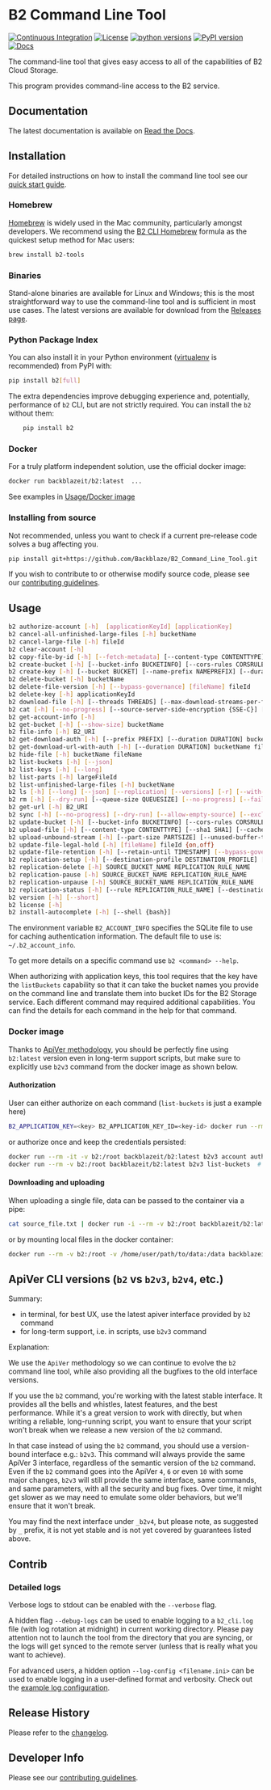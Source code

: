 # B2 Command Line Tool

[![Continuous Integration](https://github.com/Backblaze/B2_Command_Line_Tool/actions/workflows/ci.yml/badge.svg)](https://github.com/Backblaze/B2_Command_Line_Tool/actions/workflows/ci.yml)&nbsp;[![License](https://img.shields.io/pypi/l/b2.svg?label=License)](https://pypi.python.org/pypi/b2)&nbsp;[![python versions](https://img.shields.io/pypi/pyversions/b2.svg?label=python%20versions)](https://pypi.python.org/pypi/b2)&nbsp;[![PyPI version](https://img.shields.io/pypi/v/b2.svg?label=PyPI%20version)](https://pypi.python.org/pypi/b2)&nbsp;[![Docs](https://readthedocs.org/projects/b2-command-line-tool/badge/?version=master)](https://b2-command-line-tool.readthedocs.io/en/master/?badge=master)

The command-line tool that gives easy access to all of the capabilities of B2 Cloud Storage.

This program provides command-line access to the B2 service.

## Documentation

The latest documentation is available on [Read the Docs](https://b2-command-line-tool.readthedocs.io/).

## Installation

For detailed instructions on how to install the command line tool see our [quick start guide](https://www.backblaze.com/b2/docs/quick_command_line.html).

### Homebrew

[Homebrew](https://brew.sh/) is widely used in the Mac community, particularly amongst developers. We recommend using the [B2 CLI Homebrew](https://formulae.brew.sh/formula/b2-tools) formula as the quickest setup method for Mac users:

```bash
brew install b2-tools
```

### Binaries

Stand-alone binaries are available for Linux and Windows; this is the most straightforward way to use the command-line tool and is sufficient in most use cases. The latest versions are available for download from the [Releases page](https://github.com/Backblaze/B2_Command_Line_Tool/releases).

### Python Package Index

You can also install it in your Python environment ([virtualenv](https://pypi.org/project/virtualenv/) is recommended) from PyPI with:

```bash
pip install b2[full]
```

The extra dependencies improve debugging experience and, potentially, performance of `b2` CLI, but are not strictly required.
You can install the `b2` without them:

```bash
    pip install b2
```

### Docker

For a truly platform independent solution, use the official docker image: 

```bash
docker run backblazeit/b2:latest  ...
```

See examples in [Usage/Docker image](#docker-image)

### Installing from source

Not recommended, unless you want to check if a current pre-release code solves a bug affecting you.

```bash
pip install git+https://github.com/Backblaze/B2_Command_Line_Tool.git
```

If you wish to contribute to or otherwise modify source code, please see our [contributing guidelines](CONTRIBUTING.md).

## Usage

```bash
b2 authorize-account [-h]  [applicationKeyId] [applicationKey]
b2 cancel-all-unfinished-large-files [-h] bucketName
b2 cancel-large-file [-h] fileId
b2 clear-account [-h]
b2 copy-file-by-id [-h] [--fetch-metadata] [--content-type CONTENTTYPE] [--range RANGE] [--info INFO | --no-info] [--destination-server-side-encryption {SSE-B2,SSE-C}] [--destination-server-side-encryption-algorithm {AES256}] [--source-server-side-encryption {SSE-C}] [--source-server-side-encryption-algorithm {AES256}] [--file-retention-mode {compliance,governance}] [--retain-until TIMESTAMP] [--legal-hold {on,off}] sourceFileId destinationBucketName b2FileName
b2 create-bucket [-h] [--bucket-info BUCKETINFO] [--cors-rules CORSRULES] [--file-lock-enabled] [--replication REPLICATION] [--default-server-side-encryption {SSE-B2,none}] [--default-server-side-encryption-algorithm {AES256}] [--lifecycle-rule LIFECYCLERULES | --lifecycle-rules LIFECYCLERULES] bucketName {allPublic,allPrivate}
b2 create-key [-h] [--bucket BUCKET] [--name-prefix NAMEPREFIX] [--duration DURATION] [--all-capabilities] keyName [capabilities]
b2 delete-bucket [-h] bucketName
b2 delete-file-version [-h] [--bypass-governance] [fileName] fileId
b2 delete-key [-h] applicationKeyId
b2 download-file [-h] [--threads THREADS] [--max-download-streams-per-file MAX_DOWNLOAD_STREAMS_PER_FILE] [--no-progress] [--source-server-side-encryption {SSE-C}] [--source-server-side-encryption-algorithm {AES256}] [--write-buffer-size BYTES] [--skip-hash-verification] B2_URI localFileName
b2 cat [-h] [--no-progress] [--source-server-side-encryption {SSE-C}] [--source-server-side-encryption-algorithm {AES256}] [--write-buffer-size BYTES] [--skip-hash-verification] B2_URI
b2 get-account-info [-h]
b2 get-bucket [-h] [--show-size] bucketName
b2 file-info [-h] B2_URI
b2 get-download-auth [-h] [--prefix PREFIX] [--duration DURATION] bucketName
b2 get-download-url-with-auth [-h] [--duration DURATION] bucketName fileName
b2 hide-file [-h] bucketName fileName
b2 list-buckets [-h] [--json]
b2 list-keys [-h] [--long]
b2 list-parts [-h] largeFileId
b2 list-unfinished-large-files [-h] bucketName
b2 ls [-h] [--long] [--json] [--replication] [--versions] [-r] [--with-wildcard] bucketName [folderName]
b2 rm [-h] [--dry-run] [--queue-size QUEUESIZE] [--no-progress] [--fail-fast] [--threads THREADS] [--versions] [-r] [--with-wildcard] bucketName [folderName]
b2 get-url [-h] B2_URI
b2 sync [-h] [--no-progress] [--dry-run] [--allow-empty-source] [--exclude-all-symlinks] [--sync-threads SYNCTHREADS] [--download-threads DOWNLOADTHREADS] [--upload-threads UPLOADTHREADS] [--compare-versions {none,modTime,size}] [--compare-threshold MILLIS] [--exclude-regex REGEX] [--include-regex REGEX] [--exclude-dir-regex REGEX] [--exclude-if-modified-after TIMESTAMP] [--threads THREADS] [--destination-server-side-encryption {SSE-B2,SSE-C}] [--destination-server-side-encryption-algorithm {AES256}] [--source-server-side-encryption {SSE-C}] [--source-server-side-encryption-algorithm {AES256}] [--write-buffer-size BYTES] [--skip-hash-verification] [--max-download-streams-per-file MAX_DOWNLOAD_STREAMS_PER_FILE] [--incremental-mode] [--skip-newer | --replace-newer] [--delete | --keep-days DAYS] source destination
b2 update-bucket [-h] [--bucket-info BUCKETINFO] [--cors-rules CORSRULES] [--default-retention-mode {compliance,governance,none}] [--default-retention-period period] [--replication REPLICATION] [--file-lock-enabled] [--default-server-side-encryption {SSE-B2,none}] [--default-server-side-encryption-algorithm {AES256}] [--lifecycle-rule LIFECYCLERULES | --lifecycle-rules LIFECYCLERULES] bucketName [{allPublic,allPrivate}]
b2 upload-file [-h] [--content-type CONTENTTYPE] [--sha1 SHA1] [--cache-control CACHE_CONTROL] [--info INFO] [--custom-upload-timestamp CUSTOM_UPLOAD_TIMESTAMP] [--min-part-size MINPARTSIZE] [--threads THREADS] [--no-progress] [--destination-server-side-encryption {SSE-B2,SSE-C}] [--destination-server-side-encryption-algorithm {AES256}] [--legal-hold {on,off}] [--file-retention-mode {compliance,governance}] [--retain-until TIMESTAMP] [--incremental-mode] bucketName localFilePath b2FileName
b2 upload-unbound-stream [-h] [--part-size PARTSIZE] [--unused-buffer-timeout-seconds UNUSEDBUFFERTIMEOUTSECONDS] [--content-type CONTENTTYPE] [--sha1 SHA1] [--cache-control CACHE_CONTROL] [--info INFO] [--custom-upload-timestamp CUSTOM_UPLOAD_TIMESTAMP] [--min-part-size MINPARTSIZE] [--threads THREADS] [--no-progress] [--destination-server-side-encryption {SSE-B2,SSE-C}] [--destination-server-side-encryption-algorithm {AES256}] [--legal-hold {on,off}] [--file-retention-mode {compliance,governance}] [--retain-until TIMESTAMP] bucketName localFilePath b2FileName
b2 update-file-legal-hold [-h] [fileName] fileId {on,off}
b2 update-file-retention [-h] [--retain-until TIMESTAMP] [--bypass-governance] [fileName] fileId {governance,compliance,none}
b2 replication-setup [-h] [--destination-profile DESTINATION_PROFILE] [--name NAME] [--priority PRIORITY] [--file-name-prefix PREFIX] [--include-existing-files] SOURCE_BUCKET_NAME DESTINATION_BUCKET_NAME
b2 replication-delete [-h] SOURCE_BUCKET_NAME REPLICATION_RULE_NAME
b2 replication-pause [-h] SOURCE_BUCKET_NAME REPLICATION_RULE_NAME
b2 replication-unpause [-h] SOURCE_BUCKET_NAME REPLICATION_RULE_NAME
b2 replication-status [-h] [--rule REPLICATION_RULE_NAME] [--destination-profile DESTINATION_PROFILE] [--dont-scan-destination] [--output-format {console,json,csv}] [--no-progress] [--columns COLUMN ONE,COLUMN TWO] SOURCE_BUCKET_NAME
b2 version [-h] [--short]
b2 license [-h]
b2 install-autocomplete [-h] [--shell {bash}]
```

The environment variable `B2_ACCOUNT_INFO` specifies the SQLite
file to use for caching authentication information.
The default file to use is: `~/.b2_account_info`.

To get more details on a specific command use `b2 <command> --help`.

When authorizing with application keys, this tool requires that the key
have the `listBuckets` capability so that it can take the bucket names
you provide on the command line and translate them into bucket IDs for the
B2 Storage service.  Each different command may required additional
capabilities. You can find the details for each command in the help for
that command.

### Docker image

Thanks to [ApiVer methodology](#apiver-cli-versions-b2-vs-b2v3-b2v4-etc),
you should be perfectly fine using `b2:latest` version even in long-term support scripts,
but make sure to explicitly use `b2v3` command from the docker image as shown below.

#### Authorization

User can either authorize on each command (`list-buckets` is just a example here)

```bash
B2_APPLICATION_KEY=<key> B2_APPLICATION_KEY_ID=<key-id> docker run --rm -e B2_APPLICATION_KEY -e B2_APPLICATION_KEY_ID backblazeit/b2:latest b2v3 list-buckets
```

or authorize once and keep the credentials persisted:

```bash
docker run --rm -it -v b2:/root backblazeit/b2:latest b2v3 account authorize
docker run --rm -v b2:/root backblazeit/b2:latest b2v3 list-buckets  # remember to include `-v` - authorization details are there
```

#### Downloading and uploading

When uploading a single file, data can be passed to the container via a pipe:

```bash
cat source_file.txt | docker run -i --rm -v b2:/root backblazeit/b2:latest b2v3 upload-unbound-stream bucket_name - target_file_name
```

or by mounting local files in the docker container:

```bash
docker run --rm -v b2:/root -v /home/user/path/to/data:/data backblazeit/b2:latest b2v3 upload-file bucket_name /data/source_file.txt target_file_name
```

## ApiVer CLI versions (`b2` vs `b2v3`, `b2v4`, etc.)

Summary:

* in terminal, for best UX, use the latest apiver interface provided by `b2` command
* for long-term support, i.e. in scripts, use `b2v3` command

Explanation:

We use the `ApiVer` methodology so we can continue to evolve the `b2` command line tool,
while also providing all the bugfixes to the old interface versions.

If you use the `b2` command, you're working with the latest stable interface.
It provides all the bells and whistles, latest features, and the best performance.
While it's a great version to work with directly, but when writing a reliable, long-running script,
you want to ensure that your script won't break when we release a new version of the `b2` command.

In that case instead of using the `b2` command, you should use a version-bound interface e.g.: `b2v3`.
This command will always provide the same ApiVer 3 interface, regardless of the semantic version of the `b2` command.
Even if the `b2` command goes into the ApiVer `4`, `6` or even `10` with some major changes,
`b2v3` will still provide the same interface, same commands, and same parameters, with all the security and bug fixes.
Over time, it might get slower as we may need to emulate some older behaviors, but we'll ensure that it won't break.

You may find the next interface under `_b2v4`, but please note, as suggested by `_` prefix,
it is not yet stable and is not yet covered by guarantees listed above.

## Contrib

### Detailed logs

Verbose logs to stdout can be enabled with the `--verbose` flag.

A hidden flag `--debug-logs` can be used to enable logging to a `b2_cli.log` file (with log rotation at midnight) in current working directory. Please pay attention not to launch the tool from the directory that you are syncing, or the logs will get synced to the remote server (unless that is really what you want to achieve).

For advanced users, a hidden option `--log-config <filename.ini>` can be used to enable logging in a user-defined format and verbosity. Check out the [example log configuration](contrib/debug_logs.ini).

## Release History

Please refer to the [changelog](CHANGELOG.md).

## Developer Info

Please see our [contributing guidelines](CONTRIBUTING.md).
